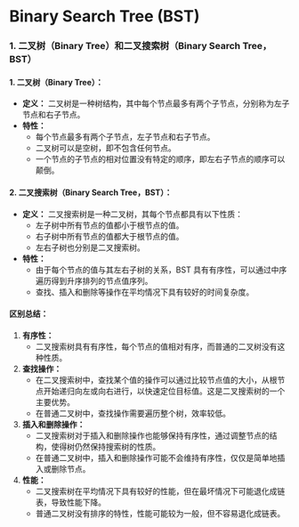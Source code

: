 # Binary Search Tree (BST)

### 1. 二叉树（Binary Tree）和二叉搜索树（Binary Search Tree，BST）

#### 1. 二叉树（Binary Tree）：

* **定义：** 二叉树是一种树结构，其中每个节点最多有两个子节点，分别称为左子节点和右子节点。
* **特性：**
  * 每个节点最多有两个子节点，左子节点和右子节点。
  * 二叉树可以是空树，即不包含任何节点。
  * 一个节点的子节点的相对位置没有特定的顺序，即左右子节点的顺序可以颠倒。

#### 2. 二叉搜索树（Binary Search Tree，BST）：

* **定义：** 二叉搜索树是一种二叉树，其每个节点都具有以下性质：
  * 左子树中所有节点的值都小于根节点的值。
  * 右子树中所有节点的值都大于根节点的值。
  * 左右子树也分别是二叉搜索树。
* **特性：**
  * 由于每个节点的值与其左右子树的关系，BST 具有有序性，可以通过中序遍历得到升序排列的节点值序列。
  * 查找、插入和删除等操作在平均情况下具有较好的时间复杂度。

#### 区别总结：

1. **有序性：**
   * 二叉搜索树具有有序性，每个节点的值相对有序，而普通的二叉树没有这种性质。
2. **查找操作：**
   * 在二叉搜索树中，查找某个值的操作可以通过比较节点值的大小，从根节点开始递归向左或向右进行，以快速定位目标值。这是二叉搜索树的一个主要优势。
   * 在普通二叉树中，查找操作需要遍历整个树，效率较低。
3. **插入和删除操作：**
   * 二叉搜索树对于插入和删除操作也能够保持有序性，通过调整节点的结构，使得树仍然保持搜索树的性质。
   * 在普通二叉树中，插入和删除操作可能不会维持有序性，仅仅是简单地插入或删除节点。
4. **性能：**
   * 二叉搜索树在平均情况下具有较好的性能，但在最坏情况下可能退化成链表，导致性能下降。
   * 普通二叉树没有排序的特性，性能可能较为一般，但不容易退化成链表。
